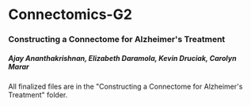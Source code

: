 # Connectomics-G2
### Constructing a Connectome for Alzheimer's Treatment
##### Ajay Ananthakrishnan, Elizabeth Daramola, Kevin Druciak, Carolyn Marar

All finalized files are in the "Constructing a Connectome for Alzheimer's Treatment" folder.



